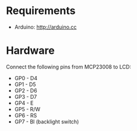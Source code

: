 # Requirements

* Arduino: http://arduino.cc

# Hardware

Connect the following pins from MCP23008 to LCD:

* GP0 - D4
* GP1 - D5
* GP2 - D6
* GP3 - D7
* GP4 - E
* GP5 - R/W
* GP6 - RS
* GP7 - Bl (backlight switch)

